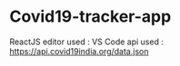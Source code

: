 # Covid19-tracker-app

ReactJS
editor used : VS Code
api used : https://api.covid19india.org/data.json
